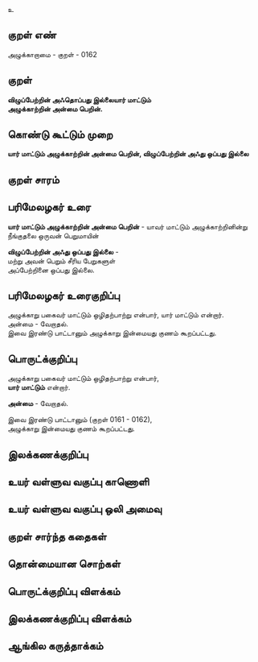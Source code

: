 உ

## குறள் எண் 

அழுக்காறாமை - குறள் - 0162  

## குறள் 

**விழுப்பேற்றின் அஃதொப்பது இல்லையார் மாட்டும்  
அழுக்காற்றின் அன்மை பெறின்.** 

## கொண்டு கூட்டும் முறை

**யார் மாட்டும் அழுக்காற்றின் அன்மை பெறின், விழுப்பேற்றின் அஃது ஒப்பது இல்லை**  

## குறள் சாரம் 


## பரிமேலழகர் உரை

**யார் மாட்டும் அழுக்காற்றின் அன்மை பெறின்** - யாவர் மாட்டும் அழுக்காற்றினின்று நீங்குதலை ஒருவன் பெறுமாயின்  

**விழுப்பேற்றின் அஃது ஒப்பது இல்லை** -  
மற்று அவன் பெறும் சீரிய பேறுகளுள்  
அப்பேற்றினை ஒப்பது இல்லை.  

## பரிமேலழகர் உரைகுறிப்பு   

அழுக்காறு பகைவர் மாட்டும் ஒழிதற்பாற்று என்பார், யார் மாட்டும் என்றார்.  
அன்மை - வேறாதல்.  
இவை இரண்டு பாட்டானும் அழுக்காறு இன்மையது குணம் கூறப்பட்டது.  

## பொருட்க்குறிப்பு 

அழுக்காறு பகைவர் மாட்டும் ஒழிதற்பாற்று என்பார்,  
**யார் மாட்டும்** என்றார்.  

**அன்மை** - வேறாதல்.  

இவை இரண்டு பாட்டானும் (குறள் 0161 - 0162),  
அழுக்காறு இன்மையது குணம் கூறப்பட்டது.   

## இலக்கணக்குறிப்பு  


## உயர் வள்ளுவ வகுப்பு காணொளி


## உயர் வள்ளுவ வகுப்பு ஒலி அமைவு 

 
## குறள் சார்ந்த கதைகள் 


## தொன்மையான சொற்கள்


## பொருட்க்குறிப்பு விளக்கம்


## இலக்கணக்குறிப்பு விளக்கம்


## ஆங்கில கருத்தாக்கம் 


